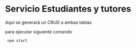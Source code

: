 # Servicio Estudiantes y tutores

Aquí se generará un CRUD  a ambas tablas

para ejecutar siguiente comando

```  npm start ```